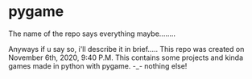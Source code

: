 # pygame
The name of the repo says everything maybe........

Anyways if u say so, i'll describe it in brief.....
This repo was created on November 6th, 2020, 9:40 P.M. 
This contains some projects and kinda games made in python with pygame.
-_- nothing else!
